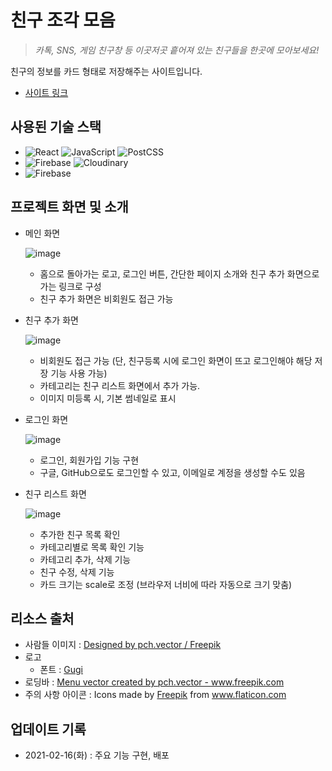 # 친구 조각 모음

> _카톡, SNS, 게임 친구창 등 이곳저곳 흩어져 있는 친구들을 한곳에 모아보세요!_

친구의 정보를 카드 형태로 저장해주는 사이트입니다.

- [사이트 링크](https://602b9d6d0fbf16638c2a13f2--defrag-friends.netlify.app/)

## 사용된 기술 스택

- <img src="https://img.shields.io/badge/React-61DAFB?style=for-the-badge&logo=React&logoColor=black" alt="React"/> <img src="https://img.shields.io/badge/JavaScript-F7DF1E?style=for-the-badge&logo=JavaScript&logoColor=black" alt="JavaScript"/> <img src="https://img.shields.io/badge/PostCSS-DD3A0A?style=for-the-badge&logo=PostCSS&logoColor=white" alt="PostCSS"/>
- <img src="https://img.shields.io/badge/Firebase-FFCA28?style=for-the-badge&logo=Firebase&logoColor=black" alt="Firebase"/> <img src="https://img.shields.io/badge/cloudinary-0C163B?style=for-the-badge" alt="Cloudinary"/>
- <img src="https://img.shields.io/badge/Netlify-00C7B7?style=for-the-badge&logo=Netlify&logoColor=white" alt="Firebase"/>

## 프로젝트 화면 및 소개

- 메인 화면

  ![image](https://user-images.githubusercontent.com/50724377/108066081-37e99580-70a2-11eb-97e2-cce8de3bb504.png)

  - 홈으로 돌아가는 로고, 로그인 버튼, 간단한 페이지 소개와 친구 추가 화면으로 가는 링크로 구성
  - 친구 추가 화면은 비회원도 접근 가능

- 친구 추가 화면

  ![image](https://user-images.githubusercontent.com/50724377/108066470-b9d9be80-70a2-11eb-98f9-f377427e79b9.png)

  - 비회원도 접근 가능 (단, 친구등록 시에 로그인 화면이 뜨고 로그인해야 해당 저장 기능 사용 가능)
  - 카테고리는 친구 리스트 화면에서 추가 가능.
  - 이미지 미등록 시, 기본 썸네일로 표시

- 로그인 화면

  ![image](https://user-images.githubusercontent.com/50724377/108065388-43888c80-70a1-11eb-8d05-7f439d1ec489.png)

  - 로그인, 회원가입 기능 구현
  - 구글, GitHub으로도 로그인할 수 있고, 이메일로 계정을 생성할 수도 있음

- 친구 리스트 화면

  ![image](https://user-images.githubusercontent.com/50724377/108067266-e17d5680-70a3-11eb-8e34-a03124142923.png)

  - 추가한 친구 목록 확인
  - 카테고리별로 목록 확인 기능
  - 카테고리 추가, 삭제 기능
  - 친구 수정, 삭제 기능
  - 카드 크기는 scale로 조정 (브라우저 너비에 따라 자동으로 크기 맞춤)

## 리소스 출처

- 사람들 이미지 : <a href="http://www.freepik.com">Designed by pch.vector / Freepik</a>
- 로고
  - 폰트 : [Gugi](https://fonts.google.com/specimen/Gugi?subset=korean&preview.text=%EA%B7%B8%EB%93%A4%EC%9D%98%20%EC%9E%A5%EB%B9%84%EC%99%80%20%EA%B8%B0%EA%B5%AC%EB%8A%94%20%EB%AA%A8%EB%91%90%20%EC%82%B4%EC%95%84%20%EC%9E%88%EB%8B%A4.&preview.text_type=custom#standard-styles)
- 로딩바 : <a href='https://www.freepik.com/vectors/menu'>Menu vector created by pch.vector - www.freepik.com</a>
- 주의 사항 아이콘 : Icons made by <a href="https://www.freepik.com" title="Freepik">Freepik</a> from <a href="https://www.flaticon.com/" title="Flaticon">www.flaticon.com</a>

## 업데이트 기록

- 2021-02-16(화) : 주요 기능 구현, 배포
